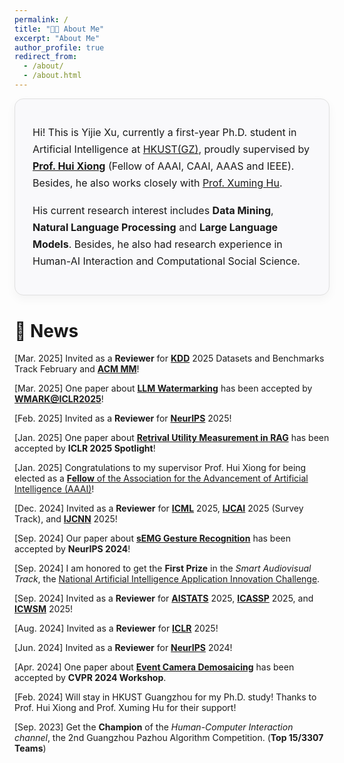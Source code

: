 ```yaml
---
permalink: /
title: "👨‍💻 About Me"
excerpt: "About Me"
author_profile: true
redirect_from: 
  - /about/
  - /about.html
---
```


<div style="
  border: 1px solid #e0e0e0;
  border-radius: 14px;
  padding: 24px 28px;
  box-shadow: 0 6px 16px rgba(0, 0, 0, 0.04);
  background-color: #f9f9fb;
  margin-bottom: 1.2em;
  font-size: 16px;
  line-height: 1.7;
">
  <p>
  Hi! This is Yijie Xu, currently a first-year Ph.D. student in Artificial Intelligence at 
  <a href="https://hkust-gz.edu.cn/">HKUST(GZ)</a>, proudly supervised by 
  <a href="https://scholar.google.com/citations?user=cVDF1tkAAAAJ"><strong>Prof. Hui Xiong</strong></a> 
  (Fellow of AAAI, CAAI, AAAS and IEEE). Besides, he also works closely with 
  <a href="https://xuminghu.github.io/">Prof. Xuming Hu</a>.
</p>
  <p>His current research interest includes <strong>Data Mining</strong>, <strong>Natural Language Processing</strong> and <strong>Large Language Models</strong>. Besides, he also had research experience in Human-AI Interaction and Computational Social Science.</p>
</div>

# 📢 News
[Mar. 2025] Invited as a **Reviewer** for [**KDD**](https://kdd2025.kdd.org/) 2025 Datasets and Benchmarks Track February and [**ACM MM**](https://acmmm2025.org/)!

[Mar. 2025] One paper about [**LLM Watermarking**](https://openreview.net/forum?id=JGTRj6h0Cv) has been accepted by [**WMARK@ICLR2025**](https://sites.google.com/view/genai-watermark/home)!

[Feb. 2025] Invited as a **Reviewer** for [**NeurIPS**](https://neurips.cc/Conferences/2025) 2025!

[Jan. 2025] One paper about [**Retrival Utility Measurement in RAG**](https://openreview.net/forum?id=ixMBnOhFGd) has been accepted by **ICLR 2025 Spotlight**!

[Jan. 2025] Congratulations to my supervisor Prof. Hui Xiong for being elected as a [**Fellow** of the Association for the Advancement of Artificial Intelligence (AAAI)](https://aaai.org/about-aaai/aaai-awards/the-aaai-fellows-program/elected-aaai-fellows/)!

[Dec. 2024] Invited as a **Reviewer** for [**ICML**](https://icml.cc/Conferences/2025/) 2025, [**IJCAI**](https://2025.ijcai.org/) 2025 (Survey Track), and [**IJCNN**](https://2025.ijcnn.org/) 2025!

[Sep. 2024] Our paper about [**sEMG Gesture Recognition**](https://arxiv.org/abs/2405.14398) has been accepted by **NeurIPS 2024**!

[Sep. 2024] I am honored to get the **First Prize** in the _Smart Audiovisual Track_, the [National Artificial Intelligence Application Innovation Challenge](https://www.cicas.cn/).

[Sep. 2024] Invited as a **Reviewer** for [**AISTATS**](https://aistats.org/aistats2025/) 2025, [**ICASSP**](https://2025.ieeeicassp.org/) 2025, and [**ICWSM**](https://www.icwsm.org/2025/index.html) 2025!

[Aug. 2024] Invited as a **Reviewer** for [**ICLR**](https://iclr.cc/Conferences/2025) 2025!

[Jun. 2024] Invited as a **Reviewer** for [**NeurIPS**](https://neurips.cc/) 2024!

[Apr. 2024] One paper about [**Event Camera Demosaicing**](https://arxiv.org/abs/2404.02731) has been accepted by **CVPR 2024 Workshop**.

[Feb. 2024] Will stay in HKUST Guangzhou for my Ph.D. study! Thanks to Prof. Hui Xiong and Prof. Xuming Hu for their support!

[Sep. 2023] Get the **Champion** of the _Human-Computer Interaction channel_, the 2nd Guangzhou Pazhou Algorithm Competition. (**Top 15/3307 Teams**)


<!-- 在Markdown文件中嵌入HTML和CSS
<div style="width: 300px; height: 200px; margin-top: 20px; position: absolute;">
<script type="text/javascript" id="clustrmaps" src="//clustrmaps.com/map_v2.js?d=NpnY3edFDF62VlpDmOXGJNtt09K-nsVqCuRa-IA5iTI&cl=ffffff&w=a"></script>
</div> -->